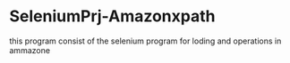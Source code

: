 # SeleniumPrj-Amazonxpath
this program consist of the selenium program for loding and operations in ammazone 
